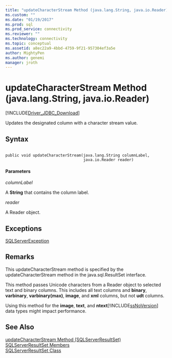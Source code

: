 ```yaml
---
title: "updateCharacterStream Method (java.lang.String, java.io.Reader) | Microsoft Docs"
ms.custom: ""
ms.date: "01/19/2017"
ms.prod: sql
ms.prod_service: connectivity
ms.reviewer: ""
ms.technology: connectivity
ms.topic: conceptual
ms.assetid: a8ec22a9-4bbd-4759-9f21-957304ef3a5e
author: MightyPen
ms.author: genemi
manager: jroth
---
```

# updateCharacterStream Method (java.lang.String, java.io.Reader)
[!INCLUDE[Driver_JDBC_Download](../../../includes/driver_jdbc_download.md)]

  Updates the designated column with a character stream value.  
  
## Syntax  
  
```  
  
public void updateCharacterStream(java.lang.String columnLabel,  
                                  java.io.Reader reader)  
```  
  
#### Parameters  
 *columnLabel*  
  
 A **String** that contains the column label.  
  
 *reader*  
  
 A Reader object.  
  
## Exceptions  
 [SQLServerException](../../../connect/jdbc/reference/sqlserverexception-class.md)  
  
## Remarks  
 This updateCharacterStream method is specified by the updateCharacterStream method in the java.sql.ResultSet interface.  
  
 This method passes Unicode characters from a Reader object to selected text and binary columns. This includes all text columns and **binary**, **varbinary**, **varbinary(max)**, **image**, and **xml** columns, but not **udt** columns.  
  
 Using this method for the **image**, **text**, and **ntext**[!INCLUDE[ssNoVersion](../../../includes/ssnoversion-md.md)] data types might impact performance.  
  
## See Also  
 [updateCharacterStream Method &#40;SQLServerResultSet&#41;](../../../connect/jdbc/reference/updatecharacterstream-method-sqlserverresultset.md)   
 [SQLServerResultSet Members](../../../connect/jdbc/reference/sqlserverresultset-members.md)   
 [SQLServerResultSet Class](../../../connect/jdbc/reference/sqlserverresultset-class.md)  
  
  
